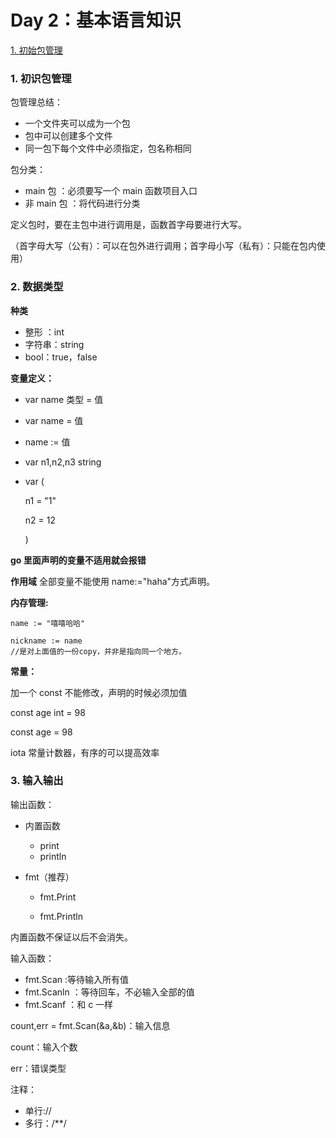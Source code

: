 # Day 2：基本语言知识

[1. 初始包管理](#1)

<h3 id="1">1. 初识包管理</h2>

包管理总结：

- 一个文件夹可以成为一个包
- 包中可以创建多个文件
- 同一包下每个文件中必须指定，包名称相同

包分类：

- main 包 ：必须要写一个 main 函数项目入口
- 非 main 包 ：将代码进行分类

定义包时，要在主包中进行调用是，函数首字母要进行大写。

（首字母大写（公有）：可以在包外进行调用；首字母小写（私有）：只能在包内使用）

<h3 id="2">2. 数据类型</h3>

**种类**

- 整形 ：int
- 字符串：string
- bool：true，false

**变量定义：**

- var name 类型 = 值

- var name = 值

- name := 值

- var n1,n2,n3 string

- var (

  n1 = "1"

  n2 = 12

  )

**go 里面声明的变量不适用就会报错**

**作用域** 全部变量不能使用 name:="haha"方式声明。

**内存管理:**

```
name := "嘻嘻哈哈"

nickname := name
//是对上面值的一份copy，并非是指向同一个地方。
```

**常量：**

加一个 const 不能修改，声明的时候必须加值

const age int = 98

const age = 98

iota 常量计数器，有序的可以提高效率

<h3 id="3">3. 输入输出</h3>

输出函数：

- 内置函数

  - print
  - println

- fmt（推荐）

  - fmt.Print

  - fmt.Println

内置函数不保证以后不会消失。

输入函数：

- fmt.Scan :等待输入所有值
- fmt.Scanln ：等待回车，不必输入全部的值
- fmt.Scanf ：和 c 一样

count,err = fmt.Scan(&a,&b)：输入信息

count：输入个数

err：错误类型

注释：

- 单行://
- 多行：/\*\*/
